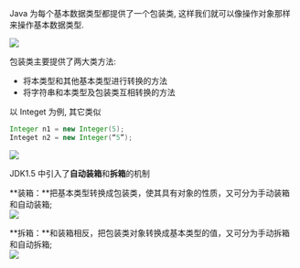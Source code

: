 Java 为每个基本数据类型都提供了一个包装类, 这样我们就可以像操作对象那样来操作基本数据类型.

![](http://i59.tinypic.com/nmep83.jpg)

包装类主要提供了两大类方法:

- 将本类型和其他基本类型进行转换的方法
- 将字符串和本类型及包装类互相转换的方法

以 Integet 为例, 其它类似

```java
Integer n1 = new Integer(5);
Integet n2 = new Integer(“5”);
```

![](http://i60.tinypic.com/14j4tpw.jpg)


JDK1.5 中引入了**自动装箱**和**拆箱**的机制

**装箱：**把基本类型转换成包装类，使其具有对象的性质，又可分为手动装箱和自动装箱;<br>
![](http://i59.tinypic.com/20rttud.jpg)

**拆箱：**和装箱相反，把包装类对象转换成基本类型的值，又可分为手动拆箱和自动拆箱;<br>
![](http://i61.tinypic.com/2vmtses.jpg)

